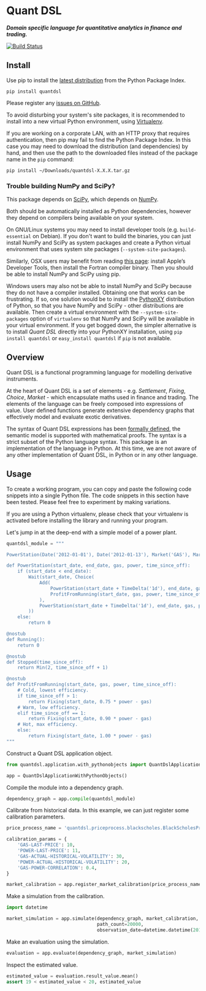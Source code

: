 # Quant DSL

***Domain specific language for quantitative analytics in finance and trading.***

[![Build Status](https://secure.travis-ci.org/johnbywater/quantdsl.png)](https://travis-ci.org/johnbywater/quantdsl)


## Install

Use pip to install the [latest distribution](https://pypi.python.org/pypi/quantdsl) from
the Python Package Index.

```
pip install quantdsl
```

Please register any [issues on GitHub](https://github.com/johnbywater/quantdsl/issues).

To avoid disturbing your system's site packages, it is recommended to install
into a new virtual Python environment, using [Virtualenv](http://docs.python-guide.org/en/latest/dev/virtualenvs/).

If you are working on a corporate LAN, with an HTTP proxy that requires authentication, then pip may fail to find
the Python Package Index. In this case you may need to download the distribution (and dependencies) by hand, and 
then use the path to the downloaded files instead of the package name in the `pip` command:

```
pip install ~/Downloads/quantdsl-X.X.X.tar.gz
```

### Trouble building NumPy and SciPy?

This package depends on [SciPy](https://www.scipy.org/), which depends on [NumPy](http://www.numpy.org/).

Both should be automatically installed as Python dependencies, however they depend on compilers being available on 
your system.

On GNU/Linux systems you may need to install developer tools (e.g. ```build-essential``` on Debian). If
you don't want to build the binaries, you can just install NumPy and SciPy as system packages and create a Python
virtual environment that uses system site packages (`--system-site-packages`).

Similarly, OSX users may benefit from reading [this page](https://www.scipy.org/scipylib/building/macosx.html):
install Apple’s Developer Tools, then install the Fortran compiler binary. Then you should be able
to install NumPy and SciPy using pip.

Windows users may also not be able to install NumPy and SciPy because they do not have a
compiler installed. Obtaining one that works can be frustrating. If so, one solution would
be to install the [PythonXY](https://code.google.com/p/pythonxy/wiki/Downloads?tm=2)
distribution of Python, so that you have NumPy and SciPy - other distributions are available.
Then create a virtual environment with the `--system-site-packages` option of `virtualenv`
so that NumPy and SciPy will be available in your virtual environment. If you get bogged down,
the simpler alternative is to install *Quant DSL* directly into your PythonXY installation,
using `pip install quantdsl` or `easy_install quantdsl` if `pip` is not available.

## Overview

Quant DSL is a functional programming language for modelling derivative instruments.

At the heart of Quant DSL is a set of elements - e.g. *Settlement*, *Fixing*, *Choice*, *Market* - which encapsulate 
maths used in finance and trading. The elements of the language can be freely composed into expressions
of value. User defined functions generate extensive dependency graphs that effectively model and evaluate exotic
derivatives.

The syntax of Quant DSL expressions has been
[formally defined](http://www.appropriatesoftware.org/quant/docs/quant-dsl-definition-and-proof.pdf),
the semantic model is supported with mathematical proofs. The syntax is a strict subset of the Python language
syntax. This package is an implementation of the language in Python. At this time, we are not aware of any 
other implementation of Quant DSL, in Python or in any other language.


## Usage

To create a working program, you can copy and paste the following code snippets into a single Python file. The code
snippets in this section have been tested. Please feel free to experiment by making variations.

If you are using a Python virtualenv, please check that your virtualenv is activated before installing the library
and running your program.

Let's jump in at the deep-end with a simple model of a power plant.

```python
quantdsl_module = """

PowerStation(Date('2012-01-01'), Date('2012-01-13'), Market('GAS'), Market('POWER'), Running())

def PowerStation(start_date, end_date, gas, power, time_since_off):
    if (start_date < end_date):
        Wait(start_date, Choice(
            Add(
                PowerStation(start_date + TimeDelta('1d'), end_date, gas, power, Running()),
                ProfitFromRunning(start_date, gas, power, time_since_off)
            ),
            PowerStation(start_date + TimeDelta('1d'), end_date, gas, power, Stopped(time_since_off)),
        ))
    else:
        return 0

@nostub
def Running():
    return 0

@nostub
def Stopped(time_since_off):
    return Min(2, time_since_off + 1)

@nostub
def ProfitFromRunning(start_date, gas, power, time_since_off):
    # Cold, lowest efficiency.
    if time_since_off > 1:
        return Fixing(start_date, 0.75 * power - gas)
    # Warm, low efficiency.
    elif time_since_off == 1:
        return Fixing(start_date, 0.90 * power - gas)
    # Hot, max efficiency.
    else:
        return Fixing(start_date, 1.00 * power - gas)
"""
```

Construct a Quant DSL application object.

```python
from quantdsl.application.with_pythonobjects import QuantDslApplicationWithPythonObjects

app = QuantDslApplicationWithPythonObjects()
```

Compile the module into a dependency graph.

```python
dependency_graph = app.compile(quantdsl_module)
```

Calibrate from historical data. In this example, we can just register some calibration parameters.

```python
price_process_name = 'quantdsl.priceprocess.blackscholes.BlackScholesPriceProcess'

calibration_params = {
    'GAS-LAST-PRICE': 10,
    'POWER-LAST-PRICE': 11,
    'GAS-ACTUAL-HISTORICAL-VOLATILITY': 30,
    'POWER-ACTUAL-HISTORICAL-VOLATILITY': 20,
    'GAS-POWER-CORRELATION': 0.4,
}

market_calibration = app.register_market_calibration(price_process_name, calibration_params)
```

Make a simulation from the calibration.

```python
import datetime

market_simulation = app.simulate(dependency_graph, market_calibration,
                                 path_count=20000,
                                 observation_date=datetime.datetime(2011, 1, 1))
```

Make an evaluation using the simulation.

```python
evaluation = app.evaluate(dependency_graph, market_simulation)
```

Inspect the estimated value.

```python
estimated_value = evaluation.result_value.mean()
assert 19 < estimated_value < 20, estimated_value
```

